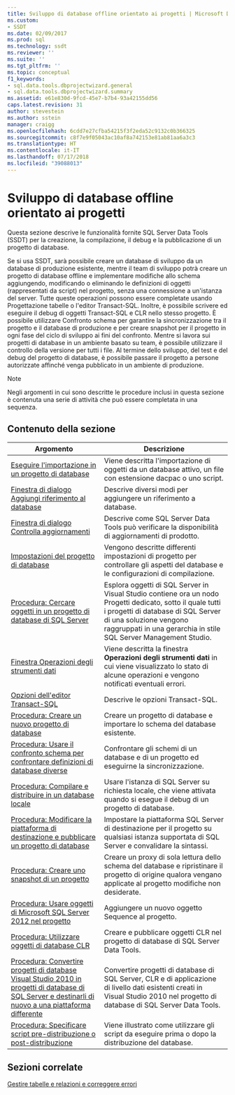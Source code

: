```yaml
---
title: Sviluppo di database offline orientato ai progetti | Microsoft Docs
ms.custom:
- SSDT
ms.date: 02/09/2017
ms.prod: sql
ms.technology: ssdt
ms.reviewer: ''
ms.suite: ''
ms.tgt_pltfrm: ''
ms.topic: conceptual
f1_keywords:
- sql.data.tools.dbprojectwizard.general
- sql.data.tools.dbprojectwizard.summary
ms.assetid: e61e830d-9fcd-45e7-b7b4-93a42155dd56
caps.latest.revision: 31
author: stevestein
ms.author: sstein
manager: craigg
ms.openlocfilehash: 6cdd7e27cfba54215f3f2eda52c9132c0b366325
ms.sourcegitcommit: c8f7e9f05043ac10af8a742153e81ab81aa6a3c3
ms.translationtype: HT
ms.contentlocale: it-IT
ms.lasthandoff: 07/17/2018
ms.locfileid: "39088013"
---
```

# <a name="project-oriented-offline-database-development"></a>Sviluppo di database offline orientato ai progetti
Questa sezione descrive le funzionalità fornite SQL Server Data Tools (SSDT) per la creazione, la compilazione, il debug e la pubblicazione di un progetto di database.  
  
Se si usa SSDT, sarà possibile creare un database di sviluppo da un database di produzione esistente, mentre il team di sviluppo potrà creare un progetto di database offline e implementare modifiche allo schema aggiungendo, modificando o eliminando le definizioni di oggetti (rappresentati da script) nel progetto, senza una connessione a un'istanza del server. Tutte queste operazioni possono essere completate usando Progettazione tabelle o l'editor Transact\-SQL. Inoltre, è possibile scrivere ed eseguire il debug di oggetti Transact\-SQL e CLR nello stesso progetto. È possibile utilizzare Confronto schema per garantire la sincronizzazione tra il progetto e il database di produzione e per creare snapshot per il progetto in ogni fase del ciclo di sviluppo ai fini del confronto. Mentre si lavora sui progetti di database in un ambiente basato su team, è possibile utilizzare il controllo della versione per tutti i file. Al termine dello sviluppo, del test e del debug del progetto di database, è possibile passare il progetto a persone autorizzate affinché venga pubblicato in un ambiente di produzione.  
  
> [!NOTE]  
> Negli argomenti in cui sono descritte le procedure inclusi in questa sezione è contenuta una serie di attività che può essere completata in una sequenza.  
  
## <a name="in-this-section"></a>Contenuto della sezione  
  
|Argomento|Descrizione|  
|---------|---------------|  
|[Eseguire l'importazione in un progetto di database](../ssdt/import-into-a-database-project.md)|Viene descritta l'importazione di oggetti da un database attivo, un file con estensione dacpac o uno script.|  
|[Finestra di dialogo Aggiungi riferimento al database](../ssdt/add-database-reference-dialog-box.md)|Descrive diversi modi per aggiungere un riferimento a database.|  
|[Finestra di dialogo Controlla aggiornamenti](../ssdt/check-for-updates-dialog-box.md)|Descrive come SQL Server Data Tools può verificare la disponibilità di aggiornamenti di prodotto.|  
|[Impostazioni del progetto di database](../ssdt/database-project-settings.md)|Vengono descritte differenti impostazioni di progetto per controllare gli aspetti del database e le configurazioni di compilazione.|  
|[Procedura: Cercare oggetti in un progetto di database di SQL Server](../ssdt/how-to-browse-objects-in-a-sql-server-database-project.md)|Esplora oggetti di SQL Server in Visual Studio contiene ora un nodo Progetti dedicato, sotto il quale tutti i progetti di database di SQL Server di una soluzione vengono raggruppati in una gerarchia in stile SQL Server Management Studio.|  
|[Finestra Operazioni degli strumenti dati](../ssdt/data-tools-operations-window.md)|Viene descritta la finestra **Operazioni degli strumenti dati** in cui viene visualizzato lo stato di alcune operazioni e vengono notificati eventuali errori.|  
|[Opzioni dell'editor Transact-SQL](../ssdt/transact-sql-editor-options.md)|Descrive le opzioni Transact\-SQL.|  
|[Procedura: Creare un nuovo progetto di database](../ssdt/how-to-create-a-new-database-project.md)|Creare un progetto di database e importare lo schema del database esistente.|  
|[Procedura: Usare il confronto schema per confrontare definizioni di database diverse](../ssdt/how-to-use-schema-compare-to-compare-different-database-definitions.md)|Confrontare gli schemi di un database e di un progetto ed eseguirne la sincronizzazione.|  
|[Procedura: Compilare e distribuire in un database locale](../ssdt/how-to-build-and-deploy-to-a-local-database.md)|Usare l'istanza di SQL Server su richiesta locale, che viene attivata quando si esegue il debug di un progetto di database.|  
|[Procedura: Modificare la piattaforma di destinazione e pubblicare un progetto di database](../ssdt/how-to-change-target-platform-and-publish-a-database-project.md)|Impostare la piattaforma SQL Server di destinazione per il progetto su qualsiasi istanza supportata di SQL Server e convalidare la sintassi.|  
|[Procedura: Creare uno snapshot di un progetto](../ssdt/how-to-create-a-snapshot-of-a-project.md)|Creare un proxy di sola lettura dello schema del database e ripristinare il progetto di origine qualora vengano applicate al progetto modifiche non desiderate.|  
|[Procedura: Usare oggetti di Microsoft SQL Server 2012 nel progetto](../ssdt/how-to-use-microsoft-sql-server-2012-objects-in-your-project.md)|Aggiungere un nuovo oggetto Sequence al progetto.|  
|[Procedura: Utilizzare oggetti di database CLR](../ssdt/how-to-work-with-clr-database-objects.md)|Creare e pubblicare oggetti CLR nel progetto di database di SQL Server Data Tools.|  
|[Procedura: Convertire progetti di database Visual Studio 2010 in progetti di database di SQL Server e destinarli di nuovo a una piattaforma differente](../ssdt/how-to-convert-visual-studio-2010-database-projects-to-ssql-server-projects.md)|Convertire progetti di database di SQL Server, CLR e di applicazione di livello dati esistenti creati in Visual Studio 2010 nel progetto di database di SQL Server Data Tools.|  
|[Procedura: Specificare script pre-distribuzione o post-distribuzione](../ssdt/how-to-specify-predeployment-or-postdeployment-scripts.md)|Viene illustrato come utilizzare gli script da eseguire prima o dopo la distribuzione del database.|  
  
## <a name="related-sections"></a>Sezioni correlate  
[Gestire tabelle e relazioni e correggere errori](../ssdt/manage-tables-relationships-and-fix-errors.md)  
  
